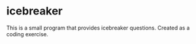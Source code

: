 # icebreaker
This is a small program that provides icebreaker questions. Created as a coding exercise.
